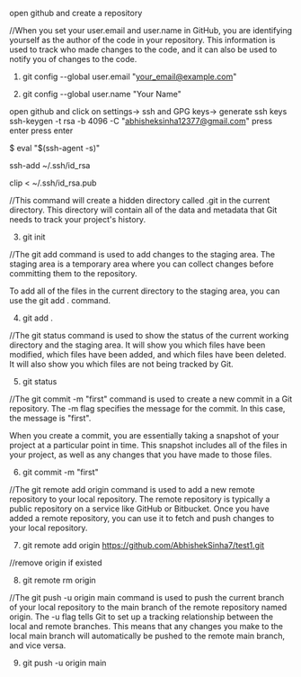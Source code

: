 open github and create a repository

//When you set your user.email and user.name in GitHub, you are identifying yourself as the author of the code in your repository. 
This information is used to track who made changes to the code, and it can also be used to notify you of changes to the code.
1. git config --global user.email "your_email@example.com"

2. git config --global user.name "Your Name"

open github and click on settings-> ssh and GPG keys-> generate ssh keys
  ssh-keygen -t rsa -b 4096 -C "abhisheksinha12377@gmail.com"
  press enter
  press enter
  
  $ eval "$(ssh-agent -s)"
  
  ssh-add ~/.ssh/id_rsa
  
  clip < ~/.ssh/id_rsa.pub
  
 
//This command will create a hidden directory called .git in the current directory. This directory will contain all of the data and metadata that Git needs to track your project's history.

3. git init

//The git add command is used to add changes to the staging area. The staging area is a temporary area where you can collect changes before committing them to the repository.

To add all of the files in the current directory to the staging area, you can use the git add . command.

4. git add .

//The git status command is used to show the status of the current working directory and the staging area. 
It will show you which files have been modified, which files have been added, and which files have been deleted. It will also show you which files are not being tracked by Git.

5. git status

//The git commit -m "first" command is used to create a new commit in a Git repository. The -m flag specifies the message for the commit. In this case, the message is "first".

When you create a commit, you are essentially taking a snapshot of your project at a particular point in time. This snapshot includes all of the files in your project, as well as any changes that you have made to those files.

6. git commit -m "first"

//The git remote add origin command is used to add a new remote repository to your local repository. The remote repository is typically a public repository on a service like GitHub or Bitbucket. Once you have added a remote repository, you can use it to fetch and push changes to your local repository.

7. git remote add origin https://github.com/AbhishekSinha7/test1.git

//remove origin if existed 

8. git remote rm origin

//The git push -u origin main command is used to push the current branch of your local repository to the main branch of the remote repository named origin. The -u flag tells Git to set up a tracking relationship between the local and remote branches. This means that any changes you make to the local main branch will automatically be pushed to the remote main branch, and vice versa.

9. git push -u origin main
